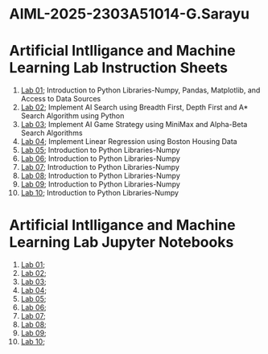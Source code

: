 # AIML-2025-2303A51014-G.Sarayu
# Artificial Intlligance and Machine Learning Lab Instruction Sheets
1. [Lab 01](https://github.com/2303A51014/AIML-2025/blob/main/AIML_A1%20(1).pdf); Introduction to Python Libraries-Numpy, Pandas, Matplotlib, and Access to Data Sources
2. [Lab 02](https://github.com/2303A51014/AIML-2025/blob/main/AIML_A2%20(1).pdf); Implement AI Search using Breadth First, Depth First and A* Search Algorithm using Python
3. [Lab 03](https://github.com/2303A51014/AIML-2025/blob/main/AIML_A3.pdf); Implement AI Game Strategy using MiniMax and Alpha-Beta Search Algorithms
4. [Lab 04](https://github.com/2303A51014/AIML-2025/blob/main/AIML_A4.pdf); Implement Linear Regression using Boston Housing Data
5. [Lab 05](); Introduction to Python Libraries-Numpy
6. [Lab 06](); Introduction to Python Libraries-Numpy
7. [Lab 07](); Introduction to Python Libraries-Numpy
8. [Lab 08](); Introduction to Python Libraries-Numpy
9. [Lab 09](); Introduction to Python Libraries-Numpy
10. [Lab 10](); Introduction to Python Libraries-Numpy

# Artificial Intlligance and Machine Learning Lab Jupyter Notebooks
1. [Lab 01](https://github.com/2303A51014/AIML-2025/blob/main/Lab01_AIML.ipynb);
2. [Lab 02](https://github.com/2303A51014/AIML-2025/blob/main/Lab02_AIML.ipynb);
3. [Lab 03](https://github.com/2303A51014/AIML-2025/blob/main/Lab03_AIML.ipynb);
4. [Lab 04](https://github.com/2303A51014/AIML-2025/blob/main/Lab04__AIML.ipynb);
5. [Lab 05]();
6. [Lab 06]();
7. [Lab 07]();
8. [Lab 08]();
9. [Lab 09]();
10. [Lab 10]();

